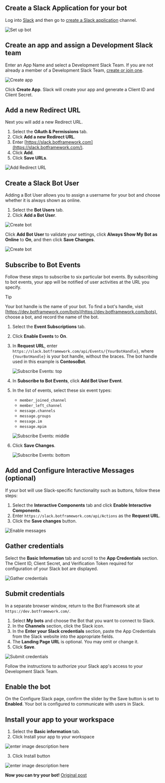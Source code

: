 
## Create a Slack Application for your bot

Log into  [Slack](https://slack.com/signin)  and then go to  [create a Slack application](https://api.slack.com/apps)  channel.

![Set up bot](https://docs.microsoft.com/en-us/azure/bot-service/media/channels/slack-newapp.png?view=azure-bot-service-4.0)

## Create an app and assign a Development Slack team
Enter an App Name and select a Development Slack Team. If you are not already a member of a Development Slack Team,  [create or join one](https://slack.com/).

![Create app](https://docs.microsoft.com/en-us/azure/bot-service/media/channels/slack-createapp.png?view=azure-bot-service-4.0)

Click  **Create App**. Slack will create your app and generate a Client ID and Client Secret.

## Add a new Redirect URL

Next you will add a new Redirect URL.

1.  Select the  **OAuth & Permissions**  tab.
2.  Click  **Add a new Redirect URL**.
3.  Enter  [https://slack.botframework.com](https://slack.botframework.com/).
4.  Click  **Add**.
5.  Click  **Save URLs**.

![Add Redirect URL](https://docs.microsoft.com/en-us/azure/bot-service/media/channels/slack-redirecturl.png?view=azure-bot-service-4.0)

## Create a Slack Bot User

Adding a Bot User allows you to assign a username for your bot and choose whether it is always shown as online.

1.  Select the  **Bot Users**  tab.
2.  Click  **Add a Bot User**.

![Create bot](https://docs.microsoft.com/en-us/azure/bot-service/media/channels/slack-createbot.png?view=azure-bot-service-4.0)

Click  **Add Bot User**  to validate your settings, click  **Always Show My Bot as Online**  to  **On**, and then click  **Save Changes**.

![Create bot](https://docs.microsoft.com/en-us/azure/bot-service/media/channels/slack-createapp-addbotuser.png?view=azure-bot-service-4.0)

## Subscribe to Bot Events

Follow these steps to subscribe to six particular bot events. By subscribing to bot events, your app will be notified of user activities at the URL you specify.

Tip

Your bot handle is the name of your bot. To find a bot's handle, visit  [https://dev.botframework.com/bots](https://dev.botframework.com/bots), choose a bot, and record the name of the bot.

1.  Select the  **Event Subscriptions**  tab.
    
2.  Click  **Enable Events**  to  **On**.
    
3.  In  **Request URL**, enter  `https://slack.botframework.com/api/Events/{YourBotHandle}`, where  `{YourBotHandle}`  is your bot handle, without the braces. The bot handle used in this example is  **ContosoBot**.
    
    ![Subscribe Events: top](https://docs.microsoft.com/en-us/azure/bot-service/media/channels/slack-subscribeevents-a.png?view=azure-bot-service-4.0)
    
4.  In  **Subscribe to Bot Events**, click  **Add Bot User Event**.
    
5.  In the list of events, select these six event types:
    
    -   `member_joined_channel`
    -   `member_left_channel`
    -   `message.channels`
    -   `message.groups`
    -   `message.im`
    -   `message.mpim`
    
    ![Subscribe Events: middle](https://docs.microsoft.com/en-us/azure/bot-service/media/channels/slack-subscribeevents-b.png?view=azure-bot-service-4.0)
    
6.  Click  **Save Changes**.
    
    ![Subscribe Events: bottom](https://docs.microsoft.com/en-us/azure/bot-service/media/channels/slack-subscribeevents-c.png?view=azure-bot-service-4.0)
    

## Add and Configure Interactive Messages (optional)
If your bot will use Slack-specific functionality such as buttons, follow these steps:

1.  Select the  **Interactive Components**  tab and click  **Enable Interactive Components**.
2.  Enter  `https://slack.botframework.com/api/Actions`  as the  **Request URL**.
3.  Click the  **Save changes**  button.

![Enable messages](https://docs.microsoft.com/en-us/azure/bot-service/media/channels/slack-messageurl.png?view=azure-bot-service-4.0)

## Gather credentials

Select the  **Basic Information**  tab and scroll to the  **App Credentials**  section. The Client ID, Client Secret, and Verification Token required for configuration of your Slack bot are displayed.

![Gather credentials](https://docs.microsoft.com/en-us/azure/bot-service/media/channels/slack-appcredentials.png?view=azure-bot-service-4.0)

## Submit credentials
In a separate browser window, return to the Bot Framework site at  `https://dev.botframework.com/`.

1.  Select  **My bots**  and choose the Bot that you want to connect to Slack.
2.  In the  **Channels**  section, click the Slack icon.
3.  In the  **Enter your Slack credentials**  section, paste the App Credentials from the Slack website into the appropriate fields.
4.  The  **Landing Page URL**  is optional. You may omit or change it.
5.  Click  **Save**.

![Submit credentials](https://docs.microsoft.com/en-us/azure/bot-service/media/channels/slack-submitcredentials.png?view=azure-bot-service-4.0)

Follow the instructions to authorize your Slack app's access to your Development Slack Team.

## Enable the bot

On the Configure Slack page, confirm the slider by the Save button is set to  **Enabled**. Your bot is configured to communicate with users in Slack.

## Install your app to your workspace

1.  Select the  **Basic information**  tab.
2. Click Install your app to your workspace

![enter image description here](https://i.imgur.com/ZbUmnVr.png)


3. Click Install button 



![enter image description here](https://i.imgur.com/bkqMihk.png)

**Now you can try your bot!**
[Original post](https://docs.microsoft.com/en-us/azure/bot-service/bot-service-channel-connect-slack?view=azure-bot-service-4.0#create-a-slack-application-for-your-bot)

